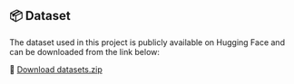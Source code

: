 ## 📦 Dataset

The dataset used in this project is publicly available on Hugging Face and can be downloaded from the link below:

🔗 [Download datasets.zip](https://huggingface.co/berkayaltntas/eee443-miniproject-dataset/resolve/main/datasets.zip)
